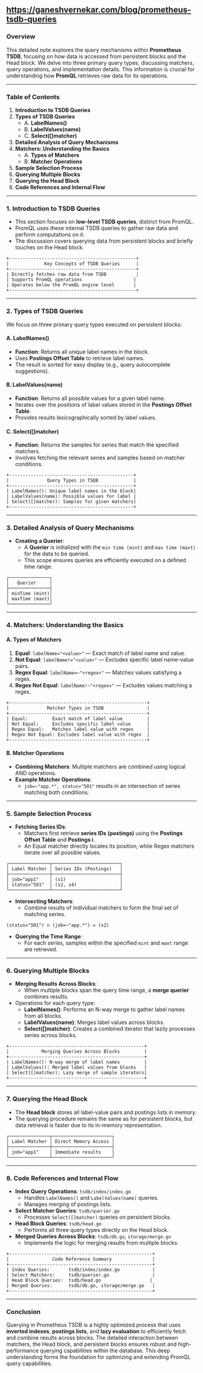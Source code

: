 https://ganeshvernekar.com/blog/prometheus-tsdb-queries
---
### **Overview**
This detailed note explores the query mechanisms within **Prometheus TSDB**, focusing on how data is accessed from persistent blocks and the Head block. We delve into three primary query types, discussing matchers, query operations, and implementation details. This information is crucial for understanding how **PromQL** retrieves raw data for its operations.

---
### **Table of Contents**

1. **Introduction to TSDB Queries**
2. **Types of TSDB Queries**
   - A. **LabelNames()**
   - B. **LabelValues(name)**
   - C. **Select([]matcher)**
3. **Detailed Analysis of Query Mechanisms**
4. **Matchers: Understanding the Basics**
   - A. **Types of Matchers**
   - B. **Matcher Operations**
5. **Sample Selection Process**
6. **Querying Multiple Blocks**
7. **Querying the Head Block**
8. **Code References and Internal Flow**

---

### **1. Introduction to TSDB Queries**

- This section focuses on **low-level TSDB queries**, distinct from PromQL.
- PromQL uses these internal TSDB queries to gather raw data and perform computations on it.
- The discussion covers querying data from persistent blocks and briefly touches on the Head block.

```plaintext
+-----------------------------------------------+
|             Key Concepts of TSDB Queries      |
+-----------------------------------------------+
| Directly fetches raw data from TSDB           |
| Supports PromQL operations                   |
| Operates below the PromQL engine level       |
+-----------------------------------------------+
```

---

### **2. Types of TSDB Queries**

We focus on three primary query types executed on persistent blocks:

#### **A. LabelNames()**
- **Function**: Returns all unique label names in the block.
- Uses **Postings Offset Table** to retrieve label names.
- The result is sorted for easy display (e.g., query autocomplete suggestions).

#### **B. LabelValues(name)**
- **Function**: Returns all possible values for a given label name.
- Iterates over the positions of label values stored in the **Postings Offset Table**.
- Provides results lexicographically sorted by label values.

#### **C. Select([]matcher)**
- **Function**: Returns the samples for series that match the specified matchers.
- Involves fetching the relevant series and samples based on matcher conditions.

```plaintext
+----------------------------------------------+
|              Query Types in TSDB             |
+----------------------------------------------+
| LabelNames(): Unique label names in the block|
| LabelValues(name): Possible values for label |
| Select([]matcher): Samples for given matchers|
+----------------------------------------------+
```

---

### **3. Detailed Analysis of Query Mechanisms**

- **Creating a Querier**:
  - A **Querier** is initialized with the `min time (mint)` and `max time (maxt)` for the data to be queried.
  - This scope ensures queries are efficiently executed on a defined time range.

```plaintext
┌───────────────┐
│   Querier     │
├───────────────┤
│ minTime (mint)│
│ maxTime (maxt)│
└───────────────┘
```

---

### **4. Matchers: Understanding the Basics**

#### **A. Types of Matchers**

1. **Equal**: `labelName="<value>"` — Exact match of label name and value.
2. **Not Equal**: `labelName!="<value>"` — Excludes specific label name-value pairs.
3. **Regex Equal**: `labelName=~"<regex>"` — Matches values satisfying a regex.
4. **Regex Not Equal**: `labelName!~"<regex>"` — Excludes values matching a regex.

```plaintext
+---------------------------------------------------+
|              Matcher Types in TSDB                |
+---------------------------------------------------+
| Equal:         Exact match of label value         |
| Not Equal:     Excludes specific label value      |
| Regex Equal:   Matches label value with regex     |
| Regex Not Equal: Excludes label value with regex  |
+---------------------------------------------------+
```

#### **B. Matcher Operations**

- **Combining Matchers**: Multiple matchers are combined using logical AND operations.
- **Example Matcher Operations**:
  - `job=~"app.*", status="501"` results in an intersection of series matching both conditions.

---

### **5. Sample Selection Process**

- **Fetching Series IDs**:
  - Matchers first retrieve **series IDs (postings)** using the **Postings Offset Table** and **Postings i**.
  - An Equal matcher directly locates its position, while Regex matchers iterate over all possible values.

```plaintext
┌───────────────┬─────────────────────────┐
│ Label Matcher │ Series IDs (Postings)   │
├───────────────┼─────────────────────────┤
│ job="app1"    │ (s1)                    │
│ status="501"  │ (s2, s4)                │
└───────────────┴─────────────────────────┘
```

- **Intersecting Matchers**:
  - Combine results of individual matchers to form the final set of matching series.

```plaintext
(status="501") ∩ (job=~"app.*") = (s2)
```

- **Querying the Time Range**:
  - For each series, samples within the specified `mint` and `maxt` range are retrieved.

---

### **6. Querying Multiple Blocks**

- **Merging Results Across Blocks**:
  - When multiple blocks span the query time range, a **merge querier** combines results.
- Operations for each query type:
  - **LabelNames()**: Performs an N-way merge to gather label names from all blocks.
  - **LabelValues(name)**: Merges label values across blocks.
  - **Select([]matcher)**: Creates a combined iterator that lazily processes series across blocks.

```plaintext
+--------------------------------------------------+
|            Merging Queries Across Blocks         |
+--------------------------------------------------+
| LabelNames(): N-way merge of label names         |
| LabelValues(): Merged label values from blocks   |
| Select([]matcher): Lazy merge of sample iterators|
+--------------------------------------------------+
```

---

### **7. Querying the Head Block**

- The **Head block** stores all label-value pairs and postings lists in memory.
- The querying procedure remains the same as for persistent blocks, but data retrieval is faster due to its in-memory representation.

```plaintext
┌───────────────┬──────────────────────┐
│ Label Matcher │ Direct Memory Access │
├───────────────┼──────────────────────┤
│ job="app1"    │ Immediate results    │
└───────────────┴──────────────────────┘
```

---

### **8. Code References and Internal Flow**

- **Index Query Operations**: `tsdb/index/index.go`
  - Handles `LabelNames()` and `LabelValues(name)` queries.
  - Manages merging of postings lists.
- **Select Matcher Queries**: `tsdb/querier.go`
  - Processes `Select([]matcher)` queries on persistent blocks.
- **Head Block Queries**: `tsdb/head.go`
  - Performs all three query types directly on the Head block.
- **Merged Queries Across Blocks**: `tsdb/db.go`, `storage/merge.go`
  - Implements the logic for merging results from multiple blocks.

```plaintext
+-----------------------------------------------------+
|                Code Reference Summary               |
+-----------------------------------------------------+
| Index Queries:       tsdb/index/index.go            |
| Select Matchers:     tsdb/querier.go                |
| Head Block Queries:  tsdb/head.go                  |
| Merged Queries:      tsdb/db.go, storage/merge.go   |
+-----------------------------------------------------+
```

---

### **Conclusion**

Querying in Prometheus TSDB is a highly optimized process that uses **inverted indexes**, **postings lists**, and **lazy evaluation** to efficiently fetch and combine results across blocks. The detailed interaction between matchers, the Head block, and persistent blocks ensures robust and high-performance querying capabilities within the database. This deep understanding forms the foundation for optimizing and extending PromQL query capabilities.